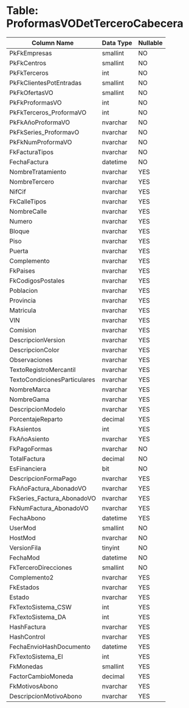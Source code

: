 # Table: ProformasVODetTerceroCabecera

| Column Name | Data Type | Nullable |
|-------------|-----------|----------|
| PkFkEmpresas | smallint | NO |
| PkFkCentros | smallint | NO |
| PkFkTerceros | int | NO |
| PkFkClientesPotEntradas | smallint | NO |
| PkFkOfertasVO | smallint | NO |
| PkFkProformasVO | int | NO |
| PkFkTerceros_ProformaVO | int | NO |
| PkFkAñoProformaVO | nvarchar | NO |
| PkFkSeries_ProformavO | nvarchar | NO |
| PkFkNumProformaVO | nvarchar | NO |
| FkFacturaTipos | nvarchar | NO |
| FechaFactura | datetime | NO |
| NombreTratamiento | nvarchar | YES |
| NombreTercero | nvarchar | YES |
| NifCif | nvarchar | YES |
| FkCalleTipos | nvarchar | YES |
| NombreCalle | nvarchar | YES |
| Numero | nvarchar | YES |
| Bloque | nvarchar | YES |
| Piso | nvarchar | YES |
| Puerta | nvarchar | YES |
| Complemento | nvarchar | YES |
| FkPaises | nvarchar | YES |
| FkCodigosPostales | nvarchar | YES |
| Poblacion | nvarchar | YES |
| Provincia | nvarchar | YES |
| Matricula | nvarchar | YES |
| VIN | nvarchar | YES |
| Comision | nvarchar | YES |
| DescripcionVersion | nvarchar | YES |
| DescripcionColor | nvarchar | YES |
| Observaciones | nvarchar | YES |
| TextoRegistroMercantil | nvarchar | YES |
| TextoCondicionesParticulares | nvarchar | YES |
| NombreMarca | nvarchar | YES |
| NombreGama | nvarchar | YES |
| DescripcionModelo | nvarchar | YES |
| PorcentajeReparto | decimal | YES |
| FkAsientos | int | YES |
| FkAñoAsiento | nvarchar | YES |
| FkPagoFormas | nvarchar | NO |
| TotalFactura | decimal | NO |
| EsFinanciera | bit | NO |
| DescripcionFormaPago | nvarchar | YES |
| FkAñoFactura_AbonadoVO | nvarchar | YES |
| FkSeries_Factura_AbonadoVO | nvarchar | YES |
| FkNumFactura_AbonadoVO | nvarchar | YES |
| FechaAbono | datetime | YES |
| UserMod | smallint | NO |
| HostMod | nvarchar | NO |
| VersionFila | tinyint | NO |
| FechaMod | datetime | NO |
| FkTerceroDirecciones | smallint | NO |
| Complemento2 | nvarchar | YES |
| FkEstados | nvarchar | YES |
| Estado | nvarchar | YES |
| FkTextoSistema_CSW | int | YES |
| FkTextoSistema_DA | int | YES |
| HashFactura | nvarchar | YES |
| HashControl | nvarchar | YES |
| FechaEnvioHashDocumento | datetime | YES |
| FkTextoSistema_EI | int | YES |
| FkMonedas | smallint | YES |
| FactorCambioMoneda | decimal | YES |
| FkMotivosAbono | nvarchar | YES |
| DescripcionMotivoAbono | nvarchar | YES |
